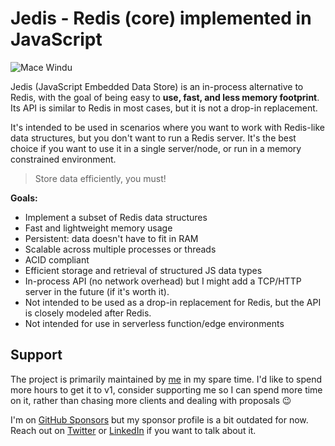 # Jedis - Redis (core) implemented in JavaScript

![Mace Windu](https://static1.moviewebimages.com/wordpress/wp-content/uploads/2023/06/samuel-l-jackson-star-wars-canva.jpg)

Jedis (JavaScript Embedded Data Store) is an in-process alternative to Redis, with the goal of being easy to **use, fast, and less memory footprint**. Its API is similar to Redis in most cases, but it is not a drop-in replacement.

It's intended to be used in scenarios where you want to work with Redis-like data structures, but you don't want to run a Redis server. It's the best choice if you want to use it in a single server/node, or run in a memory constrained environment.

> Store data efficiently, you must!

**Goals:**

- Implement a subset of Redis data structures
- Fast and lightweight memory usage
- Persistent: data doesn't have to fit in RAM
- Scalable across multiple processes or threads
- ACID compliant
- Efficient storage and retrieval of structured JS data types
- In-process API (no network overhead) but I might add a TCP/HTTP server in the future (if it's worth it).
- Not intended to be used as a drop-in replacement for Redis, but the API is closely modeled after Redis.
- Not intended for use in serverless function/edge environments

## Support

The project is primarily maintained by [me](https://www.linkedin.com/in/pmbanugo/) in my spare time. I'd like to spend more hours to get it to v1, consider supporting me so I can spend more time on it, rather than chasing more clients and dealing with proposals 😉

I'm on [GitHub Sponsors](https://github.com/sponsors/pmbanugo) but my sponsor profile is a bit outdated for now. Reach out on [Twitter](https://twitter.com/p_mbanugo) or [LinkedIn](https://www.linkedin.com/in/pmbanugo/) if you want to talk about it.

